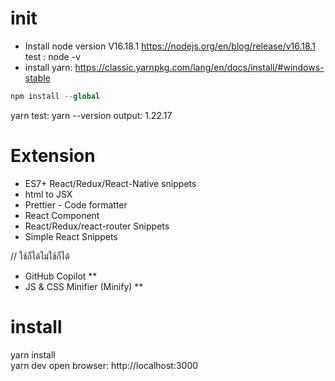 # init
- Install node version V16.18.1 https://nodejs.org/en/blog/release/v16.18.1  
test : node -v
- install yarn: https://classic.yarnpkg.com/lang/en/docs/install/#windows-stable  
```s 
npm install --global 
```
yarn test: yarn --version output: 1.22.17

# Extension
- ES7+ React/Redux/React-Native snippets
- html to JSX
- Prettier - Code formatter
- React Component
- React/Redux/react-router Snippets
- Simple React Snippets

// ใช้ก็ได้ไม่ใช้ก็ได้
- GitHub Copilot **
- JS & CSS Minifier (Minify) **

# install 
yarn install  
yarn dev
open browser: http://localhost:3000